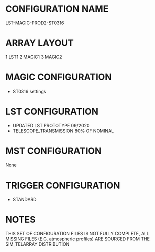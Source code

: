 # CONFIGURATION NAME
LST-MAGIC-PROD2-ST0316
# ARRAY LAYOUT
1 LST1
2 MAGIC1
3 MAGIC2
# MAGIC CONFIGURATION
- ST0316 settings
# LST CONFIGURATION
- UPDATED LST PROTOTYPE 09/2020
- TELESCOPE_TRANSMISSION 80% OF NOMINAL
# MST CONFIGURATION
None
# TRIGGER CONFIGURATION
- STANDARD
# NOTES
THIS SET OF CONFIGURATION FILES IS NOT FULLY COMPLETE, ALL MISSING FILES (E.G. atmospheric profiles) ARE SOURCED FROM THE SIM_TELARRAY DISTRIBUTION
